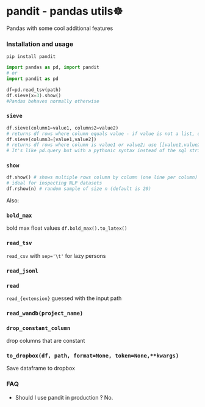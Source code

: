 # pandit - pandas utils☸️ 
Pandas with some cool additional features

### Installation and usage
`pip install pandit`
```python
import pandas as pd, import pandit
# or 
import pandit as pd

df=pd.read_tsv(path)
df.sieve(x=3).show()
#Pandas behaves normally otherwise
```

### `sieve`
```python
df.sieve(column1=value1, columns2=value2)
# returns df rows where column equals value - if value is not a list, otherwise:
df.sieve(column3=[value1,value2])
# returns df rows where column is value1 or value2; use [[value1,value2]] to match lists
# It's like pd.query but with a pythonic syntax instead of the sql string.
```

### `show`
```python
df.show() # shows multiple rows column by column (one line per column) with nice formatting, one line per column
# ideal for inspecting NLP datasets
df.rshow(n) # random sample of size n (default is 20)
```

Also:

### `bold_max`
bold max float values `df.bold_max().to_latex()`
### `read_tsv`
`read_csv` with `sep='\t'` for lazy persons
### `read_jsonl`
### `read`
`read_{extension}` guessed with the input path
### `read_wandb(project_name)`
### `drop_constant_column`
drop columns that are constant
### `to_dropbox(df, path, format=None, token=None,**kwargs)`
Save dataframe to dropbox
### FAQ
- Should I use pandit in production ?
No.
